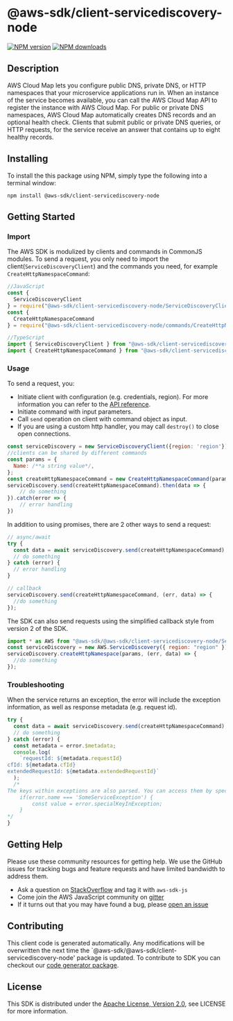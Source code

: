 # @aws-sdk/client-servicediscovery-node

[![NPM version](https://img.shields.io/npm/v/@aws-sdk/client-servicediscovery-node/preview.svg)](https://www.npmjs.com/package/@aws-sdk/client-servicediscovery-node)
[![NPM downloads](https://img.shields.io/npm/dm/@aws-sdk/client-servicediscovery-node.svg)](https://www.npmjs.com/package/@aws-sdk/client-servicediscovery-node)

## Description

<p>AWS Cloud Map lets you configure public DNS, private DNS, or HTTP namespaces that your microservice applications run in. When an instance of the service becomes available, you can call the AWS Cloud Map API to register the instance with AWS Cloud Map. For public or private DNS namespaces, AWS Cloud Map automatically creates DNS records and an optional health check. Clients that submit public or private DNS queries, or HTTP requests, for the service receive an answer that contains up to eight healthy records. </p>

## Installing

To install the this package using NPM, simply type the following into a terminal window:

```
npm install @aws-sdk/client-servicediscovery-node
```

## Getting Started

### Import

The AWS SDK is modulized by clients and commands in CommonJS modules. To send a request, you only need to import the client(`ServiceDiscoveryClient`) and the commands you need, for example `CreateHttpNamespaceCommand`:

```javascript
//JavaScript
const {
  ServiceDiscoveryClient
} = require("@aws-sdk/client-servicediscovery-node/ServiceDiscoveryClient");
const {
  CreateHttpNamespaceCommand
} = require("@aws-sdk/client-servicediscovery-node/commands/CreateHttpNamespaceCommand");
```

```javascript
//TypeScript
import { ServiceDiscoveryClient } from "@aws-sdk/client-servicediscovery-node/ServiceDiscoveryClient";
import { CreateHttpNamespaceCommand } from "@aws-sdk/client-servicediscovery-node/commands/CreateHttpNamespaceCommand";
```

### Usage

To send a request, you:

- Initiate client with configuration (e.g. credentials, region). For more information you can refer to the [API reference][].
- Initiate command with input parameters.
- Call `send` operation on client with command object as input.
- If you are using a custom http handler, you may call `destroy()` to close open connections.

```javascript
const serviceDiscovery = new ServiceDiscoveryClient({region: 'region'});
//clients can be shared by different commands
const params = {
  Name: /**a string value*/,
};
const createHttpNamespaceCommand = new CreateHttpNamespaceCommand(params);
serviceDiscovery.send(createHttpNamespaceCommand).then(data => {
    // do something
}).catch(error => {
    // error handling
})
```

In addition to using promises, there are 2 other ways to send a request:

```javascript
// async/await
try {
  const data = await serviceDiscovery.send(createHttpNamespaceCommand);
  // do something
} catch (error) {
  // error handling
}
```

```javascript
// callback
serviceDiscovery.send(createHttpNamespaceCommand, (err, data) => {
  //do something
});
```

The SDK can also send requests using the simplified callback style from version 2 of the SDK.

```javascript
import * as AWS from "@aws-sdk/@aws-sdk/client-servicediscovery-node/ServiceDiscovery";
const serviceDiscovery = new AWS.ServiceDiscovery({ region: "region" });
serviceDiscovery.createHttpNamespace(params, (err, data) => {
  //do something
});
```

### Troubleshooting

When the service returns an exception, the error will include the exception information, as well as response metadata (e.g. request id).

```javascript
try {
  const data = await serviceDiscovery.send(createHttpNamespaceCommand);
  // do something
} catch (error) {
  const metadata = error.$metadata;
  console.log(
    `requestId: ${metadata.requestId}
cfId: ${metadata.cfId}
extendedRequestId: ${metadata.extendedRequestId}`
  );
  /*
The keys within exceptions are also parsed. You can access them by specifying exception names:
    if(error.name === 'SomeServiceException') {
        const value = error.specialKeyInException;
    }
*/
}
```

## Getting Help

Please use these community resources for getting help. We use the GitHub issues for tracking bugs and feature requests and have limited bandwidth to address them.

- Ask a question on [StackOverflow](https://stackoverflow.com/questions/tagged/aws-sdk-js) and tag it with `aws-sdk-js`
- Come join the AWS JavaScript community on [gitter](https://gitter.im/aws/aws-sdk-js-v3)
- If it turns out that you may have found a bug, please [open an issue](https://github.com/aws/aws-sdk-js-v3/issues)

## Contributing

This client code is generated automatically. Any modifications will be overwritten the next time the `@aws-sdk/@aws-sdk/client-servicediscovery-node' package is updated. To contribute to SDK you can checkout our [code generator package][].

## License

This SDK is distributed under the
[Apache License, Version 2.0](http://www.apache.org/licenses/LICENSE-2.0),
see LICENSE for more information.

[code generator package]: https://github.com/aws/aws-sdk-js-v3/tree/master/packages/service-types-generator
[api reference]: https://docs.aws.amazon.com/AWSJavaScriptSDK/latest/
